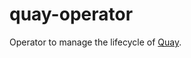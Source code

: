 # quay-operator

Operator to manage the lifecycle of [Quay](https://www.openshift.com/products/quay).
